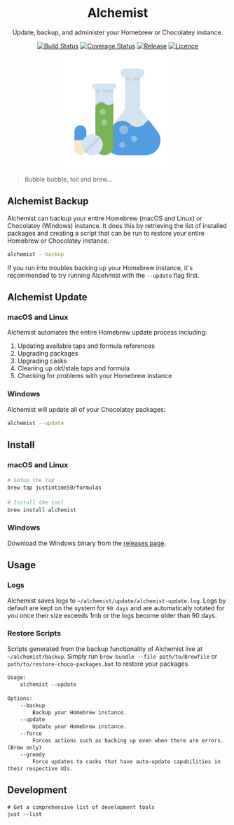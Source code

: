 <div align="center">

# Alchemist

Update, backup, and administer your Homebrew or Chocolatey instance.

[![Build Status](https://github.com/Justintime50/alchemist/workflows/build/badge.svg)](https://github.com/Justintime50/alchemist/actions)
[![Coverage Status](https://coveralls.io/repos/github/Justintime50/alchemist/badge.svg?branch=main)](https://coveralls.io/github/Justintime50/alchemist?branch=main)
[![Release](https://img.shields.io/github/v/release/Justintime50/alchemist)](https://github.com/Justintime50/alchemist/releases)
[![Licence](https://img.shields.io/github/license/justintime50/alchemist)](LICENSE)

<img src="https://raw.githubusercontent.com/justintime50/assets/main/src/alchemist/showcase.png" alt="Showcase">

</div>

> Bubble bubble, toil and brew...

## Alchemist Backup

Alchemist can backup your entire Homebrew (macOS and Linux) or Chocolatey (Windows) instance. It does this by retrieving the list of installed packages and creating a script that can be run to restore your entire Homebrew or Chocolatey instance.

```bash
alchemist --backup
```

If you run into troubles backing up your Homebrew instance, it's recommended to try running Alcehmist with the `--update` flag first.

## Alchemist Update

### macOS and Linux

Alchemist automates the entire Homebrew update process including:

1. Updating available taps and formula references
1. Upgrading packages
1. Upgrading casks
1. Cleaning up old/stale taps and formula
1. Checking for problems with your Homebrew instance

### Windows

Alchemist will update all of your Chocolatey packages:

```bash
alchemist --update
```

## Install

### macOS and Linux

```bash
# Setup the tap
brew tap justintime50/formulas

# Install the tool
brew install alchemist
```

### Windows

Download the Windows binary from the [releases page](https://github.com/Justintime50/alchemist/releases).

## Usage

### Logs

Alchemist saves logs to `~/alchemist/update/alchemist-update.log`. Logs by default are kept on the system for `90 days` and are automatically rotated for you once their size exceeds 1mb or the logs become older than 90 days.

### Restore Scripts

Scripts generated from the backup functionality of Alchemist live at `~/alchemist/backup`. Simply run `brew bundle --file path/to/Brewfile` or `path/to/restore-choco-packages.bat` to restore your packages.

```text
Usage:
    alchemist --update

Options:
    --backup
        Backup your Homebrew instance.
    --update
        Update your Homebrew instance.
    --force
        Forces actions such as backing up even when there are errors. (Brew only)
    --greedy
        Force updates to casks that have auto-update capabilities in their respective UIs.
```

## Development

```shell
# Get a comprehensive list of development tools
just --list
```
